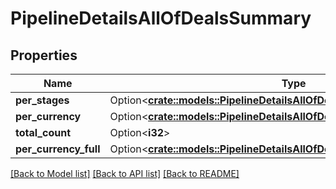 # PipelineDetailsAllOfDealsSummary

## Properties

Name | Type | Description | Notes
------------ | ------------- | ------------- | -------------
**per_stages** | Option<[**crate::models::PipelineDetailsAllOfDealsSummaryPerStages**](pipelineDetails_allOf_deals_summary_per_stages.md)> |  | [optional]
**per_currency** | Option<[**crate::models::PipelineDetailsAllOfDealsSummaryPerCurrency**](pipelineDetails_allOf_deals_summary_per_currency.md)> |  | [optional]
**total_count** | Option<**i32**> | Deals count | [optional]
**per_currency_full** | Option<[**crate::models::PipelineDetailsAllOfDealsSummaryPerCurrencyFull**](pipelineDetails_allOf_deals_summary_per_currency_full.md)> |  | [optional]

[[Back to Model list]](../README.md#documentation-for-models) [[Back to API list]](../README.md#documentation-for-api-endpoints) [[Back to README]](../README.md)


